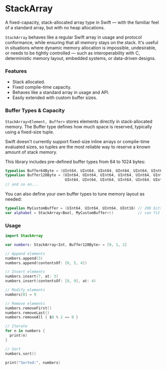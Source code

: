 # StackArray

A fixed-capacity, stack-allocated array type in Swift — with the familiar feel of a standard array, but with no heap allocations.

`StackArray` behaves like a regular Swift array in usage and protocol conformance, while ensuring that all memory stays on the stack. It's useful in situations where dynamic memory allocation is impossible, undesirable, or needs to be tightly controlled — such as interoperability with C, deterministic memory layout, embedded systems, or data-driven designs.

### Features

- Stack allocated.
- Fixed compile-time capacity.
- Behaves like a standard array in usage and API.
- Easily extended with custom buffer sizes.

### Buffer Types & Capacity

`StackArray<Element, Buffer>` stores elements directly in stack-allocated memory. The Buffer type defines how much space is reserved, typically using a fixed-size tuple.

Swift doesn't currently support fixed-size inline arrays or compile-time evaluated sizes, so tuples are the most reliable way to reserve a known amount of stack memory.

This library includes pre-defined buffer types from 64 to 1024 bytes:

```swift
typealias Buffer64Byte = (UInt64, UInt64, UInt64, UInt64, UInt64, UInt64, UInt64, UInt64)
typealias Buffer128Byte = (UInt64, UInt64, UInt64, UInt64, UInt64, UInt64, UInt64, UInt64,
                           UInt64, UInt64, UInt64, UInt64, UInt64, UInt64, UInt64, UInt64)
// and so on...
```

You can also define your own buffer types to tune memory layout as needed:

```swift
typealias MyCustomBuffer = (UInt64, UInt64, UInt64, UInt16) // 208 bits = 26 bytes
var alphabet = StackArray<Bool, MyCustomBuffer>()           // can fit 26 booleans
```

### Usage

```swift
import StackArray

var numbers: StackArray<Int, Buffer128Byte> = [0, 1, 2]

// Append elements
numbers.append(3)
numbers.append(contentsOf: [6, 5, 4])

// Insert elements
numbers.insert(7, at: 3)
numbers.insert(contentsOf: [8, 9], at: 4)

// Modify elements
numbers[0] = 9

// Remove elements
numbers.removeFirst()
numbers.removeLast()
numbers.removeAll { $0 % 2 == 0 }

// Iterate
for n in numbers {
  print(n)
}

// Sort
numbers.sort()

print("Sorted:", numbers)
```
